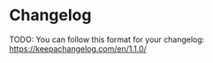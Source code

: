 # Changelog

TODO: You can follow this format for your changelog: <https://keepachangelog.com/en/1.1.0/>